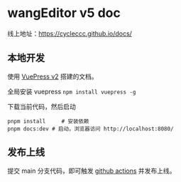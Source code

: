 # wangEditor v5 doc

线上地址：https://cycleccc.github.io/docs/

## 本地开发

使用 [VuePress v2](https://v2.vuepress.vuejs.org/zh/) 搭建的文档。

全局安装 vuepress `npm install vuepress -g`

下载当前代码，然后启动

```shell
pnpm install     # 安装依赖
pnpm docs:dev # 启动，浏览器访问 http://localhost:8080/
```

## 发布上线

提交 main 分支代码，即可触发 [github actions](https://github.com/cycleccc/wangEditor-v6-doc/actions) 并发布上线。
